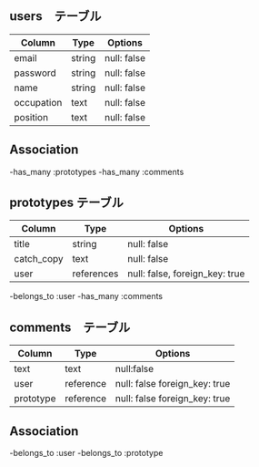 ## users　テーブル

| Column    | Type   | Options     |
| --------- | ------ | ----------- |
| email     | string | null: false |
| password  | string | null: false |
| name      | string | null: false |
| occupation| text   | null: false |
| position  | text   | null: false |

## Association

-has_many :prototypes
-has_many :comments

## prototypes テーブル

| Column    | Type      | Options                        |
| --------- | --------- | ------------------------------ |
| title     | string    | null: false                    |
| catch_copy| text      | null: false                    |
| user      | references| null: false, foreign_key: true |

-belongs_to :user
-has_many :comments

## comments　テーブル

| Column   | Type     | Options                       |
| -------- | ------   | ----------------------------- |
| text     | text     | null:false                    |
| user     | reference| null: false foreign_key: true |
|prototype | reference| null: false foreign_key: true |

## Association
-belongs_to :user
-belongs_to :prototype